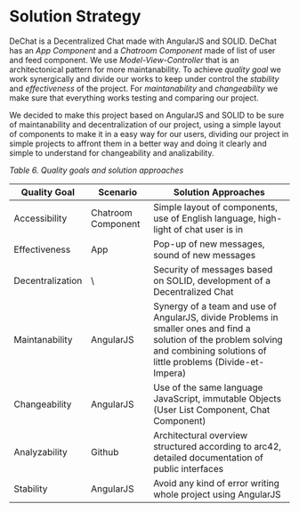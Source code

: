 Solution Strategy
=================

DeChat is a Decentralized Chat made with AngularJS and SOLID. DeChat has an _App Component_ and a _Chatroom Component_ made of list of user and feed component. We use _Model-View-Controller_ that is an architectonical pattern for more maintanability. To achieve _quality goal_ we work synergically and divide our works to keep under control the _stability_ and _effectiveness_ of the project. For _maintanability_ and _changeability_  we make sure that everything works testing and comparing our project.

We decided to make this project based on AngularJS and SOLID to be sure of maintanability and decentralization of our project, using a simple layout of components to make it in a easy way for our users, dividing our project in simple projects to affront them in a better way and doing it clearly and simple to understand for changeability and analizability.

_Table 6. Quality goals and solution approaches_

| **Quality Goal** | **Scenario**       | **Solution Approaches** |
|------------------|--------------------|------------------------|
| Accessibility    | Chatroom Component | Simple layout of components, use of English language, high-light of chat user is in|
|Effectiveness     | App                | Pop-up of new messages, sound of new messages|
|Decentralization  | \\                 | Security of messages based on SOLID, development of a Decentralized Chat|
|Maintanability    |AngularJS           | Synergy of a team and use of AngularJS, divide Problems in smaller ones and find a solution of the problem solving and combining solutions of little problems (Divide-et-Impera)|
|Changeability     | AngularJS          | Use of the same language JavaScript, immutable Objects (User List Component, Chat Component)|
|Analyzability     |Github              | Architectural overview structured according to arc42, detailed documentation of public interfaces|
|Stability         |AngularJS           | Avoid any kind of error writing whole project using AngularJS|
